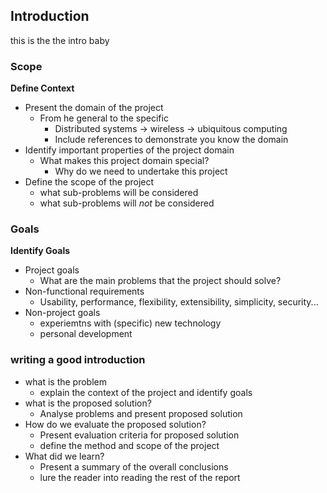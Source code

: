 ## Introduction

this is the the intro baby

### Scope

__Define Context__

* Present the domain of the project
  * From he general to the specific
    * Distributed systems -> wireless -> ubiquitous computing
    * Include references to demonstrate you know the domain
* Identify important properties of the project domain
  * What makes this project domain special?
    * Why do we need to undertake this project
* Define the scope of the project
  * what sub-problems will be considered
  * what sub-problems will _not_ be considered

### Goals

__Identify Goals__

* Project goals
  * What are the main problems that the project should solve?
* Non-functional requirements
  * Usability, performance, flexibility, extensibility, simplicity, security...
* Non-project goals
  * experiemtns with (specific) new technology
  * personal development

### writing a good introduction

* what is the problem
    - explain the context of the project and identify goals
* what is the proposed solution?
    - Analyse problems and present proposed solution
* How do we evaluate the proposed solution?
    - Present evaluation criteria for proposed solution
    - define the method and scope of the project
* What did we learn?
    - Present a summary of the overall conclusions
    - lure the reader into reading the rest of the report

